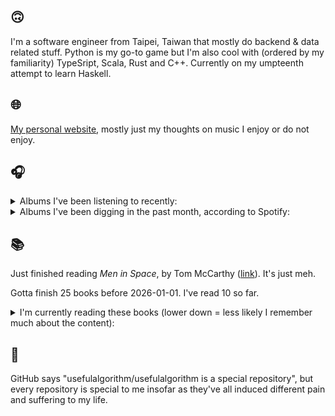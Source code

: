 ## 🙃

I'm a software engineer from Taipei, Taiwan that mostly do backend & data related stuff. Python is my go-to game but I'm also cool with (ordered by my familiarity) TypeSript, Scala, Rust and C++. Currently on my umpteenth attempt to learn Haskell.

## 🌐

[My personal website](https://usefulalgorithm.github.io/), mostly just my thoughts on music I enjoy or do not enjoy.

## 🎧

<details>
<summary>Albums I've been listening to recently:</summary>

- _caroline 2_, by caroline
- _GOLLIWOG_, by billy woods
- _ps / dm_, by spirit blue
- _clones_, by (un)familiar., samlrc
- _Totality_, by Natural Information Society, Bitchin Bajas
- _Magic, Alive!_, by McKinley Dixon
- _lucre_, by Dean Blunt, Elias Rønnenfelt

</details>

<details>
<summary>Albums I've been digging in the past month, according to Spotify:</summary>

- _Totality_, by Natural Information Society, Bitchin Bajas
- _A City Drowned in God's Black Tears_, by Infinity Knives, Brian Ennals
- _Like A Ribbon_, by John Glacier
- _From Where You Came_, by Kara-Lis Coverdale
- _Only Dust Remains_, by Backxwash
- _Super Tecmo Bo_, by Boldy James, The Alchemist
- _Blue Veil_, by Lucy Railton
- _rubberneck_, by (un)familiar.
- _Magic, Alive!_, by McKinley Dixon
- _Let Me Out_, by Fatboi Sharif, Driveby
- _caroline 2_, by caroline
- _Every Bridge Burning_, by Nails
- _ps / dm_, by spirit blue
- _The Crying Nudes_, by The Crying Nudes
- _Excelsior_, by Benny The Butcher
- _I LAY DOWN MY LIFE FOR YOU_, by JPEGMAFIA

</details>

## 📚

Just finished reading _Men in Space_, by Tom McCarthy ([link](https://hardcover.app/books/men-in-space)). It's just meh.

Gotta finish 25 books before 2026-01-01. I've read 10 so far.

<details>
<summary>I'm currently reading these books (lower down = less likely I remember much about the content):</summary>

- _The Absence of Myth: Writings on Surrealism_, by Georges Bataille, Michael   Richardson ([link](https://hardcover.app/books/the-absence-of-myth-writings-on-surrealism))
- _Genesis and Trace: Derrida Reading Husserl and Heidegger_, by Paola Marrati, Simon Sparks ([link](https://hardcover.app/books/genesis-and-trace))
- _Philosophical Chemistry: Genealogy of a Scientific Field_, by Manuel DeLanda ([link](https://hardcover.app/books/philosophical-chemistry))
- _Political Categories: Thinking Beyond Concepts_, by Michael Marder ([link](https://hardcover.app/books/political-categories))
- _Regeneration_, by Pat Barker ([link](https://hardcover.app/books/regeneration-1991))
- _K-punk_, by Mark Fisher ([link](https://hardcover.app/books/k-punk-2018))
- _A Biography of Ordinary Man: On Authorities and Minorities_, by François Laruelle, Jessie Hock, and friends ([link](https://hardcover.app/books/a-biography-of-ordinary-man))
- _A Short History of Decay_, by Emil M. Cioran, Richard Howard ([link](https://hardcover.app/books/a-short-history-of-decay))
- _Anti-Oedipus_, by Gilles Deleuze, Félix Guattari ([link](https://hardcover.app/books/anti-oedipus))
- _A Thousand Plateaus_, by Gilles Deleuze, Félix Guattari ([link](https://hardcover.app/books/a-thousand-plateaus))

</details>

## 💬

GitHub says "usefulalgorithm/usefulalgorithm is a special repository", but every repository is special to me insofar as they've all induced different pain and suffering to my life.